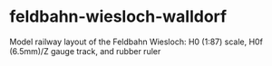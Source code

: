 # feldbahn-wiesloch-walldorf
Model railway layout of the Feldbahn Wiesloch: H0 (1:87) scale, H0f (6.5mm)/Z gauge track, and rubber ruler
